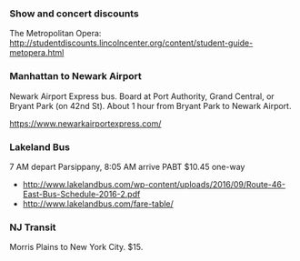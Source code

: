 ### Show and concert discounts

The Metropolitan Opera: http://studentdiscounts.lincolncenter.org/content/student-guide-metopera.html


### Manhattan to Newark Airport

Newark Airport Express bus. Board at Port Authority, Grand Central, or Bryant Park (on 42nd St). About 1 hour from Bryant Park to Newark Airport.

https://www.newarkairportexpress.com/


### Lakeland Bus

7 AM depart Parsippany, 8:05 AM arrive PABT
$10.45 one-way

* http://www.lakelandbus.com/wp-content/uploads/2016/09/Route-46-East-Bus-Schedule-2016-2.pdf
* http://www.lakelandbus.com/fare-table/


### NJ Transit

Morris Plains to New York City. $15.